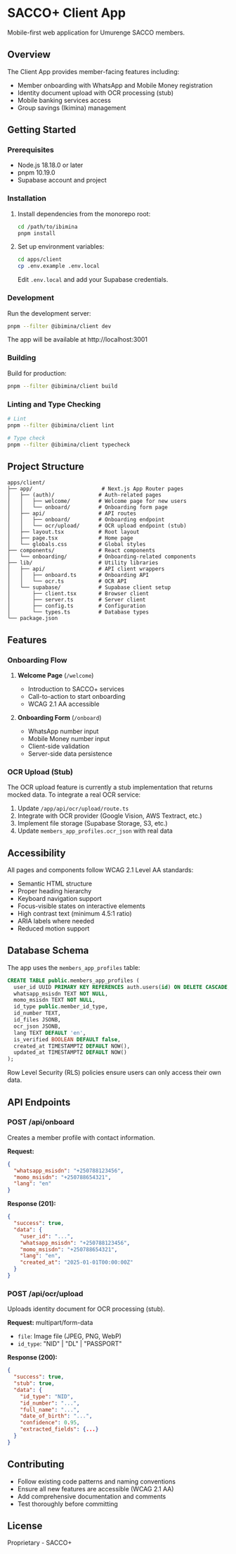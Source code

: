 # SACCO+ Client App

Mobile-first web application for Umurenge SACCO members.

## Overview

The Client App provides member-facing features including:

- Member onboarding with WhatsApp and Mobile Money registration
- Identity document upload with OCR processing (stub)
- Mobile banking services access
- Group savings (Ikimina) management

## Getting Started

### Prerequisites

- Node.js 18.18.0 or later
- pnpm 10.19.0
- Supabase account and project

### Installation

1. Install dependencies from the monorepo root:

   ```bash
   cd /path/to/ibimina
   pnpm install
   ```

2. Set up environment variables:

   ```bash
   cd apps/client
   cp .env.example .env.local
   ```

   Edit `.env.local` and add your Supabase credentials.

### Development

Run the development server:

```bash
pnpm --filter @ibimina/client dev
```

The app will be available at http://localhost:3001

### Building

Build for production:

```bash
pnpm --filter @ibimina/client build
```

### Linting and Type Checking

```bash
# Lint
pnpm --filter @ibimina/client lint

# Type check
pnpm --filter @ibimina/client typecheck
```

## Project Structure

```
apps/client/
├── app/                      # Next.js App Router pages
│   ├── (auth)/              # Auth-related pages
│   │   ├── welcome/         # Welcome page for new users
│   │   └── onboard/         # Onboarding form page
│   ├── api/                 # API routes
│   │   ├── onboard/         # Onboarding endpoint
│   │   └── ocr/upload/      # OCR upload endpoint (stub)
│   ├── layout.tsx           # Root layout
│   ├── page.tsx             # Home page
│   └── globals.css          # Global styles
├── components/              # React components
│   └── onboarding/          # Onboarding-related components
├── lib/                     # Utility libraries
│   ├── api/                 # API client wrappers
│   │   ├── onboard.ts       # Onboarding API
│   │   └── ocr.ts           # OCR API
│   └── supabase/            # Supabase client setup
│       ├── client.tsx       # Browser client
│       ├── server.ts        # Server client
│       ├── config.ts        # Configuration
│       └── types.ts         # Database types
└── package.json
```

## Features

### Onboarding Flow

1. **Welcome Page** (`/welcome`)
   - Introduction to SACCO+ services
   - Call-to-action to start onboarding
   - WCAG 2.1 AA accessible

2. **Onboarding Form** (`/onboard`)
   - WhatsApp number input
   - Mobile Money number input
   - Client-side validation
   - Server-side data persistence

### OCR Upload (Stub)

The OCR upload feature is currently a stub implementation that returns mocked
data. To integrate a real OCR service:

1. Update `/app/api/ocr/upload/route.ts`
2. Integrate with OCR provider (Google Vision, AWS Textract, etc.)
3. Implement file storage (Supabase Storage, S3, etc.)
4. Update `members_app_profiles.ocr_json` with real data

## Accessibility

All pages and components follow WCAG 2.1 Level AA standards:

- Semantic HTML structure
- Proper heading hierarchy
- Keyboard navigation support
- Focus-visible states on interactive elements
- High contrast text (minimum 4.5:1 ratio)
- ARIA labels where needed
- Reduced motion support

## Database Schema

The app uses the `members_app_profiles` table:

```sql
CREATE TABLE public.members_app_profiles (
  user_id UUID PRIMARY KEY REFERENCES auth.users(id) ON DELETE CASCADE,
  whatsapp_msisdn TEXT NOT NULL,
  momo_msisdn TEXT NOT NULL,
  id_type public.member_id_type,
  id_number TEXT,
  id_files JSONB,
  ocr_json JSONB,
  lang TEXT DEFAULT 'en',
  is_verified BOOLEAN DEFAULT false,
  created_at TIMESTAMPTZ DEFAULT NOW(),
  updated_at TIMESTAMPTZ DEFAULT NOW()
);
```

Row Level Security (RLS) policies ensure users can only access their own data.

## API Endpoints

### POST /api/onboard

Creates a member profile with contact information.

**Request:**

```json
{
  "whatsapp_msisdn": "+250788123456",
  "momo_msisdn": "+250788654321",
  "lang": "en"
}
```

**Response (201):**

```json
{
  "success": true,
  "data": {
    "user_id": "...",
    "whatsapp_msisdn": "+250788123456",
    "momo_msisdn": "+250788654321",
    "lang": "en",
    "created_at": "2025-01-01T00:00:00Z"
  }
}
```

### POST /api/ocr/upload

Uploads identity document for OCR processing (stub).

**Request:** multipart/form-data

- `file`: Image file (JPEG, PNG, WebP)
- `id_type`: "NID" | "DL" | "PASSPORT"

**Response (200):**

```json
{
  "success": true,
  "stub": true,
  "data": {
    "id_type": "NID",
    "id_number": "...",
    "full_name": "...",
    "date_of_birth": "...",
    "confidence": 0.95,
    "extracted_fields": {...}
  }
}
```

## Contributing

- Follow existing code patterns and naming conventions
- Ensure all new features are accessible (WCAG 2.1 AA)
- Add comprehensive documentation and comments
- Test thoroughly before committing

## License

Proprietary - SACCO+
